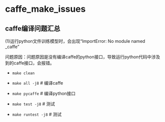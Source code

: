 # caffe_make_issues
## caffe编译问题汇总


(1)运行python文件训练模型时，会出现“ImportError: No module named _caffe”

问题原因：问题原因是没有编译caffe的python接口，导致运行python代码中涉及到的caffe接口，会报错。


- `make clean`

- `make all -j8`   # 编译caffe

- `make pycaffe`  # 编译python接口 

- `make test -j8`  # 测试

- `make runtest -j8`  # 测试
 

